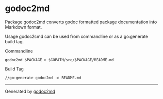 

# godoc2md
Package godoc2md converts godoc formatted package documentation into Markdown format.

Usage
godoc2cmd can be used from commandline or as a go:generate build tag.

Commandline


	godoc2md $PACKAGE > $GOPATH/src/$PACKAGE/README.md

Build Tag


	//go:generate godoc2md -o README.md






- - -
Generated by [godoc2md](https://www.github.com/GJRTimmer/godoc2md)
